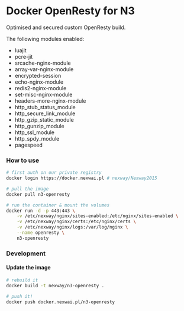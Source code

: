 Docker OpenResty for N3
===============

Optimised and secured custom OpenResty build.

The following modules enabled:

- luajit
- pcre-jit
- srcache-nginx-module
- array-var-nginx-module
- encrypted-session
- echo-nginx-module
- redis2-nginx-module
- set-misc-nginx-module
- headers-more-nginx-module
- http_stub_status_module
- http_secure_link_module
- http_gzip_static_module
- http_gunzip_module
- http_ssl_module
- http_spdy_module
- pagespeed

### How to use

```bash
# first auth on our private registry
docker login https://docker.nexwai.pl # nexway/Nexway2015

# pull the image
docker pull n3-openresty

# run the container & mount the volumes
docker run -d -p 443:443 \
    -v /etc/nexway/nginx/sites-enabled:/etc/nginx/sites-enabled \
    -v /etc/nexway/nginx/certs:/etc/nginx/certs \
    -v /etc/nexway/nginx/logs:/var/log/nginx \
    --name openresty \
    n3-openresty
```

### Development

#### Update the image

```bash
# rebuild it
docker build -t nexway/n3-openresty .

# push it!
docker push docker.nexwai.pl/n3-openresty
```